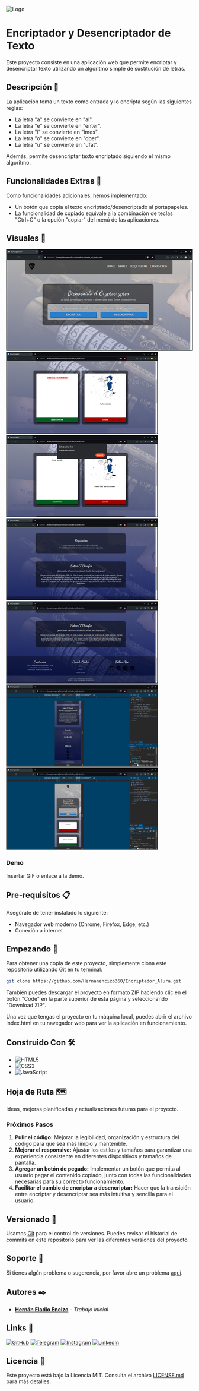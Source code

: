 ![Logo](https://dev-to-uploads.s3.amazonaws.com/uploads/articles/th5xamgrr6se0x5ro4g6.png)

# Encriptador y Desencriptador de Texto

Este proyecto consiste en una aplicación web que permite encriptar y desencriptar texto utilizando un algoritmo simple de sustitución de letras.

## Descripción 📝

La aplicación toma un texto como entrada y lo encripta según las siguientes reglas:

- La letra "a" se convierte en "ai".
- La letra "e" se convierte en "enter".
- La letra "i" se convierte en "imes".
- La letra "o" se convierte en "ober".
- La letra "u" se convierte en "ufat".

Además, permite desencriptar texto encriptado siguiendo el mismo algoritmo.

## Funcionalidades Extras 🚀

Como funcionalidades adicionales, hemos implementado:

- Un botón que copia el texto encriptado/desencriptado al portapapeles.
- La funcionalidad de copiado equivale a la combinación de teclas "Ctrl+C" o la opción "copiar" del menú de las aplicaciones.

## Visuales 👀

![Captura de Pantalla](visuales/01-Pantalla_Principal.png)
![Captura de Pantalla](visuales/02-Desencriptar_final.png)
![Captura de Pantalla](visuales/03-Encriptar_Copiar.png)
![Captura de Pantalla](visuales/04-Requisitos_About.png)
![Captura de Pantalla](visuales/05-Footer.png)
![Captura de Pantalla](visuales/06-Responsive_400_fin.png)
![Captura de Pantalla](visuales/07-Responsive_400_inicio.png)

### Demo

Insertar GIF o enlace a la demo.

## Pre-requisitos 📋

Asegúrate de tener instalado lo siguiente:

- Navegador web moderno (Chrome, Firefox, Edge, etc.)
- Conexión a internet

## Empezando 🏁

Para obtener una copia de este proyecto, simplemente clona este repositorio utilizando Git en tu terminal:

```bash
git clone https://github.com/Hernanencizo360/Encriptador_Alura.git
```

También puedes descargar el proyecto en formato ZIP haciendo clic en el botón "Code" en la parte superior de esta página y seleccionando "Download ZIP".

Una vez que tengas el proyecto en tu máquina local, puedes abrir el archivo index.html en tu navegador web para ver la aplicación en funcionamiento.

## Construido Con 🛠️

- ![HTML5](https://img.shields.io/badge/HTML5-E34F26?style=for-the-badge&logo=html5&logoColor=white)
- ![CSS3](https://img.shields.io/badge/CSS3-1572B6?style=for-the-badge&logo=css3&logoColor=white)
- ![JavaScript](https://img.shields.io/badge/JavaScript-F7DF1E?style=for-the-badge&logo=javascript&logoColor=black)

## Hoja de Ruta 🗺️

Ideas, mejoras planificadas y actualizaciones futuras para el proyecto.

### Próximos Pasos

1. **Pulir el código:** Mejorar la legibilidad, organización y estructura del código para que sea más limpio y mantenible.
2. **Mejorar el responsive:** Ajustar los estilos y tamaños para garantizar una experiencia consistente en diferentes dispositivos y tamaños de pantalla.
3. **Agregar un botón de pegado:** Implementar un botón que permita al usuario pegar el contenido copiado, junto con todas las funcionalidades necesarias para su correcto funcionamiento.
4. **Facilitar el cambio de encriptar a desencriptar:** Hacer que la transición entre encriptar y desencriptar sea más intuitiva y sencilla para el usuario.

## Versionado 📌

Usamos [Git](https://git-scm.com) para el control de versiones. Puedes revisar el historial de commits en este repositorio para ver las diferentes versiones del proyecto.

## Soporte 🤝

Si tienes algún problema o sugerencia, por favor abre un problema [aquí](https://github.com/Hernanencizo360/Encriptador_Alura/issues).

## Autores ✒️

- **[Hernán Eladio Encizo](https://github.com/Hernanencizo360)** - _Trabajo inicial_

## Links 🔗

[![GitHub](https://img.shields.io/badge/GitHub-000?style=for-the-badge&logo=github&logoColor=white)](https://github.com/Hernanencizo360)
[![Telegram](https://img.shields.io/badge/Telegram-2CA5E0?style=for-the-badge&logo=telegram&logoColor=white)](https://t.me/hernanencizo360)
[![Instagram](https://img.shields.io/badge/Instagram-E4405F?style=for-the-badge&logo=instagram&logoColor=white)](https://www.instagram.com/hernanencizo360)
[![LinkedIn](https://img.shields.io/badge/LinkedIn-0A66C2?style=for-the-badge&logo=linkedin&logoColor=white)](https://www.linkedin.com/in/hern%C3%A1n-encizo-b3b355229?original_referer=)

## Licencia 📄

Este proyecto está bajo la Licencia MIT. Consulta el archivo [LICENSE.md](LICENSE.md) para más detalles.
